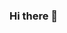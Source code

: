 ### Hi there 👋

<!--
**Skand17/Skand17** is a ✨ _special_ ✨ repository because its `README.md` (this file) appears on your GitHub profile.

Here are some ideas to get you started:

- 🔭 I’m currently working on Frontend developemt
- 🌱 I’m currently learning Phython
- 👯 I’m looking to collaborate on 
- 🤔 I’m looking for help with Mark zukerberg
- 💬 Ask me about Front end development
- 📫 How to reach me: skandmishra370@gmail.com, 8795381342, skandmishra.xyz
- 😄 Pronouns: ...
- ⚡ Fun fact: ...
-->
